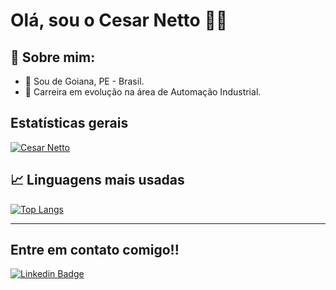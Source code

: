 # Olá, sou o Cesar Netto 👨‍💻

## 👦 Sobre mim:

* 📌 Sou de Goiana, PE - Brasil.
* 🎯 Carreira em evolução na área de Automação Industrial.

## Estatísticas gerais

[![Cesar Netto](https://github-readme-stats.vercel.app/api?username=cesarnetto)](https://github.com/cesarnetto/github-readme-stats)

## 📈 Linguagens mais usadas

[![Top Langs](https://github-readme-stats.vercel.app/api/top-langs/?username=cesarnetto)](https://github.com/cesarnetto/github-readme-stats)

---
## Entre em contato comigo!!

[![Linkedin Badge](https://img.shields.io/badge/-LinkedIn-blue?style=flat-square&logo=Linkedin&logoColor=white&link=https://www.linkedin.com/in/cesarnetto/)](https://www.linkedin.com/in/cesarnetto/)






